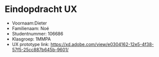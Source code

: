 # Eindopdracht UX

- Voornaam:Dieter 
- Familienaam: Noé
- Studentnummer: 106686
- Klasgroep: 1MMPA
- UX prototype link: https://xd.adobe.com/view/e0304162-12e5-4f38-57f5-25cc887b645b-9601/
